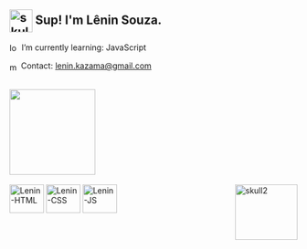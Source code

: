 <!-- Main -->
## <img align="center" alt="skull1" height="40" width="40" src="https://pa1.narvii.com/6454/731547a6c8624402b08ed9b50348a4cf7ea63bac_hq.gif"/> Sup! I'm Lênin Souza.
 
  
 

 <img align="center" alt="loading" height="17" width="17" src="https://thumbs.gfycat.com/JampackedPaltryCoral-size_restricted.gif"/> I’m currently learning: JavaScript
 
 <img align="center" alt="mail" height="16" width="16" src="https://static.wixstatic.com/media/8d13be_830daf9636864597abb1e3cd19394261.gif"/> Contact: lenin.kazama@gmail.com

 
 <br>
 <!-- GitHub Stats -->
 <div>
  <img height="150em" src="https://github-readme-stats.vercel.app/api?username=leninsouza&show_icons=true&theme=maroongold&include_all_commits=true&count_private=true"/>
 </div><br>
 
 <!-- Languages -->
 <div> 
  <img align="center" alt="Lenin-HTML" height="50" width="60" src="https://cdn.jsdelivr.net/gh/devicons/devicon/icons/html5/html5-plain-wordmark.svg"/>
  <img align="center" alt="Lenin-CSS" height="50" width="60" src="https://cdn.jsdelivr.net/gh/devicons/devicon/icons/css3/css3-plain-wordmark.svg"/>
  <img align="center" alt="Lenin-JS" height="50" width="60" src="https://cdn.jsdelivr.net/gh/devicons/devicon/icons/javascript/javascript-plain.svg"/> 
   <img align="right" alt="skull2" height=97 width="109" src="https://i.pinimg.com/originals/63/bd/71/63bd71fc80e0929fd045ab130472fe2e.gif"/>
 </div> 
 
 ##
 
 
 
 
